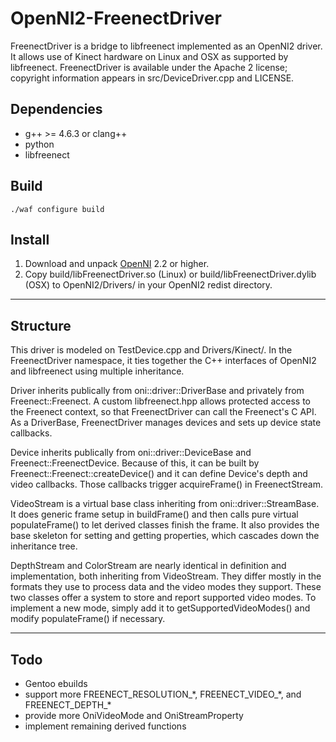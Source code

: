 OpenNI2-FreenectDriver
======================

FreenectDriver is a bridge to libfreenect implemented as an OpenNI2 driver. It allows use of Kinect hardware on Linux and OSX as supported by libfreenect. FreenectDriver is available under the Apache 2 license; copyright information appears in src/DeviceDriver.cpp and LICENSE.

Dependencies
------------
* g++ >= 4.6.3 or clang++
* python
* libfreenect

Build
-----
    ./waf configure build

Install
-------
1. Download and unpack [OpenNI](http://www.openni.org/openni-sdk/) 2.2 or higher.
2. Copy build/libFreenectDriver.so (Linux) or build/libFreenectDriver.dylib (OSX) to OpenNI2/Drivers/ in your OpenNI2 redist directory.

__________________________________________________

Structure
---------
This driver is modeled on TestDevice.cpp and Drivers/Kinect/. In the FreenectDriver namespace, it ties together the C++ interfaces of OpenNI2 and libfreenect using multiple inheritance.

Driver inherits publically from oni::driver::DriverBase and privately from Freenect::Freenect. A custom libfreenect.hpp allows protected access to the Freenect context, so that FreenectDriver can call the Freenect's C API. As a DriverBase, FreenectDriver manages devices and sets up device state callbacks.

Device inherits publically from oni::driver::DeviceBase and Freenect::FreenectDevice. Because of this, it can be built by Freenect::Freenect::createDevice() and it can define Device's depth and video callbacks. Those callbacks trigger acquireFrame() in FreenectStream.

VideoStream is a virtual base class inheriting from oni::driver::StreamBase. It does generic frame setup in buildFrame() and then calls pure virtual populateFrame() to let derived classes finish the frame. It also provides the base skeleton for setting and getting properties, which cascades down the inheritance tree.

DepthStream and ColorStream are nearly identical in definition and implementation, both inheriting from VideoStream. They differ mostly in the formats they use to process data and the video modes they support. These two classes offer a system to store and report supported video modes. To implement a new mode, simply add it to getSupportedVideoModes() and modify populateFrame() if necessary.

__________________________________________________

Todo
----
* Gentoo ebuilds
* support more FREENECT_RESOLUTION_\*, FREENECT_VIDEO_\*, and FREENECT_DEPTH_\*
* provide more OniVideoMode and OniStreamProperty
* implement remaining derived functions
